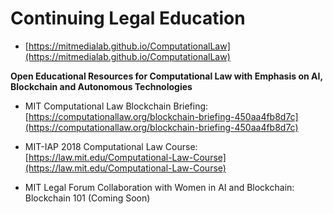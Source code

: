 # Continuing Legal Education

* [https://mitmedialab.github.io/ComputationalLaw](https://mitmedialab.github.io/ComputationalLaw)

**Open Educational Resources for Computational Law with Emphasis on AI, Blockchain and Autonomous Technologies**

* MIT Computational Law Blockchain Briefing: [https://computationallaw.org/blockchain-briefing-450aa4fb8d7c](https://computationallaw.org/blockchain-briefing-450aa4fb8d7c)

* MIT-IAP 2018 Computational Law Course: [https://law.mit.edu/Computational-Law-Course](https://law.mit.edu/Computational-Law-Course)

* MIT Legal Forum Collaboration with Women in AI and Blockchain: Blockchain 101 (Coming Soon) 
